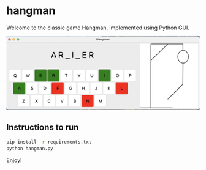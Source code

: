 # hangman
Welcome to the classic game Hangman, implemented using Python GUI.

![Example game](./example.png)

## Instructions to run
```bash
pip install -r requirements.txt
python hangman.py
```

Enjoy!
